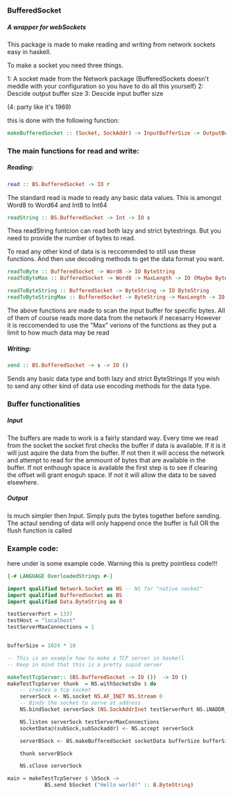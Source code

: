 ### BufferedSocket
##### A wrapper for webSockets

This package is made to make reading and writing from network sockets easy in haskell.

To make a socket you need three things.

1: A socket made from the Network package (BufferedSockets doesn't meddle with your configuration so you have to do all this yourself)
2: Descide output buffer size 
3: Descide input buffer size

(4: party like it's 1969) 

this is done with the following function:
```haskell
makeBufferedSocket :: (Socket, SockAddr) -> InputBufferSize -> OutputBufferSize -> IO BufferedSocket
```


###   The main functions for read and write:

#####  Reading:
```haskell
read :: BS.BufferedSocket -> IO r
```
The standard read is made to ready any basic data values.
This is amongst Word8 to Word64 and Int8 to Int64

```haskell
readString :: BS.BufferedSocket -> Int -> IO s
```
Thea readString funtcion can read both lazy and strict bytestrings. 
But you need to provide the number of bytes to read.

To read any other kind of data is is reccomended to still use these functions. And then use decoding methods to get the data format you want. 


```haskell
readToByte :: BufferedSocket -> Word8 -> IO ByteString
readToByteMax :: BufferedSocket -> Word8 -> MaxLength -> IO (Maybe ByteString)

readToByteString :: BufferedSocket -> ByteString -> IO ByteString
readToByteStringMax :: BufferedSocket -> ByteString -> MaxLength -> IO (Maybe ByteString)
```
The above functions are made to scan the input buffer for specific bytes. All of them of course reads more data from the network if necesarry 
However it is reccomended to use the "Max" verions of the functions as they put a limit to how much data may be read 


#####  Writing:
```haskell
send :: BS.BufferedSocket -> s -> IO ()
```
Sends any basic data type and both lazy and strict ByteStrings
If you wish to send any other kind of data use encoding methods for the data type.


###  Buffer functionalities 
##### Input
The buffers are made to work is a fairly standard way. 
Every time we read from the socket the socket first checks the buffer if data is available. If it is it will just aquire the data from the buffer. 
If not then it will access the network and attempt to read for the ammount of bytes that are available in the buffer.
If not enthough space is available the first step is to see if clearing the offset will grant enoguh space. If not it will allow the  data to be saved elsewhere.


##### Output
Is much simpler then Input. Simply puts the bytes together before sending. The actaul sending of data will only happend once the buffer is full OR the flush function is called



###  Example code:
here under is some example code. Warning this is pretty pointless code!!! 

```haskell
{-# LANGUAGE OverloadedStrings #-}

import qualified Network.Socket as NS -- NS for "native socket"
import qualified BufferedSocket as BS 
import qualified Data.ByteString as B

testServerPort = 1337
testHost = "localhost"
testServerMaxConnections = 1


bufferSize = 1024 * 10

-- This is an example how to make a TCP server in haskell 
-- Keep in mind that this is a pretty supid server 

makeTestTcpServer:: (BS.BufferedSocket -> IO ())  -> IO ()
makeTestTcpServer thunk  = NS.withSocketsDo $ do 
    -- creates a tcp socket
    serverSock <- NS.socket NS.AF_INET NS.Stream 0
    -- Binds the socket to serve at address 
    NS.bindSocket serverSock (NS.SockAddrInet testServerPort NS.iNADDR_ANY)

    NS.listen serverSock testServerMaxConnections
    socketData@(subSock,subSockaddr) <- NS.accept serverSock

    serverBSock <- BS.makeBufferedSocket socketData bufferSize bufferSize

    thunk serverBSock

    NS.sClose serverSock

main = makeTestTcpServer $ \bSock -> 
            BS.send bSocket ("Hello world!" :: B.ByteString) 


```
